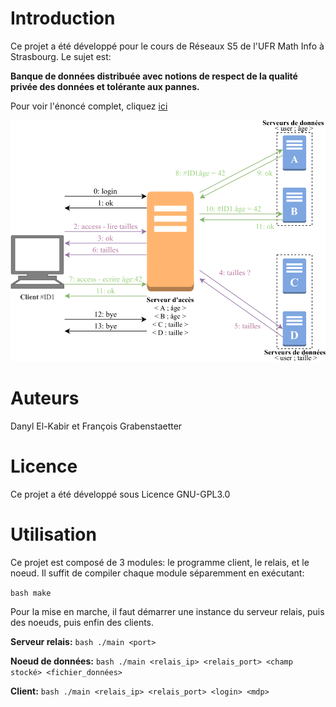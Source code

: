 # Introduction

Ce projet a été développé pour le cours de Réseaux S5 de l'UFR Math Info à Strasbourg. Le sujet est: 

**Banque de données distribuée avec notions de respect de la qualité privée des données et tolérante aux pannes.**

Pour voir l'énoncé complet, cliquez [ici](enonce.pdf)

![Architecture du projet](schema.png)

# Auteurs

Danyl El-Kabir et François Grabenstaetter

# Licence

Ce projet a été développé sous Licence GNU-GPL3.0

# Utilisation

Ce projet est composé de 3 modules: le programme client, le relais, et le noeud. Il suffit de compiler chaque module séparemment en exécutant:

`bash
make
`

Pour la mise en marche, il faut démarrer une instance du serveur relais, puis des noeuds, puis enfin des clients.

**Serveur relais:** 
`bash
./main <port>
`

**Noeud de données:**
`bash
./main <relais_ip> <relais_port> <champ stocké> <fichier_données>
`

**Client:**
`bash
./main <relais_ip> <relais_port> <login> <mdp>
`

